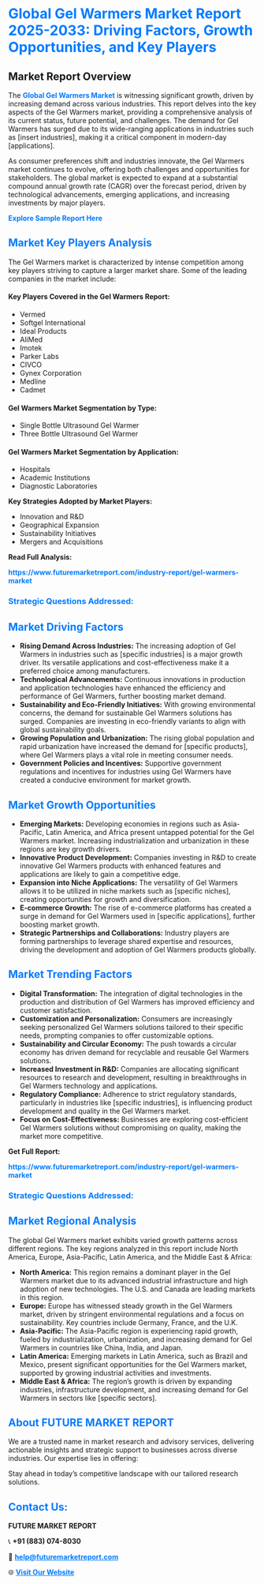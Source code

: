 <h1 style="color: #007BFF;">Global Gel Warmers Market Report 2025-2033: Driving Factors, Growth Opportunities, and Key Players</h1>

<section id="overview">
<h2>Market Report Overview</h2>
<p>The <a href="https://www.futuremarketreport.com/industry-report/gel-warmers-market" style="color: #007BFF; text-decoration: none;"><strong>Global Gel Warmers Market</strong></a> is witnessing significant growth, driven by increasing demand across various industries. This report delves into the key aspects of the Gel Warmers market, providing a comprehensive analysis of its current status, future potential, and challenges. The demand for Gel Warmers has surged due to its wide-ranging applications in industries such as [insert industries], making it a critical component in modern-day [applications].</p>
<p>As consumer preferences shift and industries innovate, the Gel Warmers market continues to evolve, offering both challenges and opportunities for stakeholders. The global market is expected to expand at a substantial compound annual growth rate (CAGR) over the forecast period, driven by technological advancements, emerging applications, and increasing investments by major players.</p>
</section>

<section id="overview">
<p><a href="https://www.futuremarketreport.com/request-sample/reportId=59505" style="color: #007BFF; text-decoration: none;"><strong>Explore Sample Report Here</strong></a></p>
</section>

<section id="key-players">
<h2 style="color: #007BFF;">Market Key Players Analysis</h2>
<p>The Gel Warmers market is characterized by intense competition among key players striving to capture a larger market share. Some of the leading companies in the market include:</p>
<h4>Key Players Covered in the Gel Warmers Report:</h4>
<ul><li>Vermed</li><li>Softgel International</li><li>Ideal Products</li><li>AliMed</li><li>Imotek</li><li>Parker Labs</li><li>CIVCO</li><li>Gynex Corporation</li><li>Medline</li><li>Cadmet</li></ul>
<h4>Gel Warmers Market Segmentation by Type:</h4>
<ul><li>Single Bottle Ultrasound Gel Warmer</li><li>Three Bottle Ultrasound Gel Warmer</li></ul>

<h4>Gel Warmers Market Segmentation by Application:</h4>
<ul><li>Hospitals</li><li>Academic Institutions</li><li>Diagnostic Laboratories</li></ul>
<p><strong>Key Strategies Adopted by Market Players:</strong></p>
<ul>
<li>Innovation and R&D</li>
<li>Geographical Expansion</li>
<li>Sustainability Initiatives</li>
<li>Mergers and Acquisitions</li>
</ul>
</section>

<section>
<p><strong>Read Full Analysis: </strong></p><a href="https://www.futuremarketreport.com/industry-report/gel-warmers-market" style="color: #007BFF; text-decoration: none;"><strong>https://www.futuremarketreport.com/industry-report/gel-warmers-market</strong></a>
<h3 style="color: #007BFF;">Strategic Questions Addressed:</h3>
</section>

<section id="driving-factors">
<h2 style="color: #007BFF;">Market Driving Factors</h2>
<ul>
<li><strong>Rising Demand Across Industries:</strong> The increasing adoption of Gel Warmers in industries such as [specific industries] is a major growth driver. Its versatile applications and cost-effectiveness make it a preferred choice among manufacturers.</li>
<li><strong>Technological Advancements:</strong> Continuous innovations in production and application technologies have enhanced the efficiency and performance of Gel Warmers, further boosting market demand.</li>
<li><strong>Sustainability and Eco-Friendly Initiatives:</strong> With growing environmental concerns, the demand for sustainable Gel Warmers solutions has surged. Companies are investing in eco-friendly variants to align with global sustainability goals.</li>
<li><strong>Growing Population and Urbanization:</strong> The rising global population and rapid urbanization have increased the demand for [specific products], where Gel Warmers plays a vital role in meeting consumer needs.</li>
<li><strong>Government Policies and Incentives:</strong> Supportive government regulations and incentives for industries using Gel Warmers have created a conducive environment for market growth.</li>
</ul>
</section>

<section id="growth-opportunities">
<h2 style="color: #007BFF;">Market Growth Opportunities</h2>
<ul>
<li><strong>Emerging Markets:</strong> Developing economies in regions such as Asia-Pacific, Latin America, and Africa present untapped potential for the Gel Warmers market. Increasing industrialization and urbanization in these regions are key growth drivers.</li>
<li><strong>Innovative Product Development:</strong> Companies investing in R&D to create innovative Gel Warmers products with enhanced features and applications are likely to gain a competitive edge.</li>
<li><strong>Expansion into Niche Applications:</strong> The versatility of Gel Warmers allows it to be utilized in niche markets such as [specific niches], creating opportunities for growth and diversification.</li>
<li><strong>E-commerce Growth:</strong> The rise of e-commerce platforms has created a surge in demand for Gel Warmers used in [specific applications], further boosting market growth.</li>
<li><strong>Strategic Partnerships and Collaborations:</strong> Industry players are forming partnerships to leverage shared expertise and resources, driving the development and adoption of Gel Warmers products globally.</li>
</ul>
</section>

<section id="trending-factors">
<h2 style="color: #007BFF;">Market Trending Factors</h2>
<ul>
<li><strong>Digital Transformation:</strong> The integration of digital technologies in the production and distribution of Gel Warmers has improved efficiency and customer satisfaction.</li>
<li><strong>Customization and Personalization:</strong> Consumers are increasingly seeking personalized Gel Warmers solutions tailored to their specific needs, prompting companies to offer customizable options.</li>
<li><strong>Sustainability and Circular Economy:</strong> The push towards a circular economy has driven demand for recyclable and reusable Gel Warmers solutions.</li>
<li><strong>Increased Investment in R&D:</strong> Companies are allocating significant resources to research and development, resulting in breakthroughs in Gel Warmers technology and applications.</li>
<li><strong>Regulatory Compliance:</strong> Adherence to strict regulatory standards, particularly in industries like [specific industries], is influencing product development and quality in the Gel Warmers market.</li>
<li><strong>Focus on Cost-Effectiveness:</strong> Businesses are exploring cost-efficient Gel Warmers solutions without compromising on quality, making the market more competitive.</li>
</ul>
</section>

<section>
<p><strong>Get Full Report: </strong></p><a href="https://www.futuremarketreport.com/industry-report/gel-warmers-market" style="color: #007BFF; text-decoration: none;"><strong>https://www.futuremarketreport.com/industry-report/gel-warmers-market</strong></a>
<h3 style="color: #007BFF;">Strategic Questions Addressed:</h3>
</section>


<section id="regional-analysis">
<h2 style="color: #007BFF;">Market Regional Analysis</h2>
<p>The global Gel Warmers market exhibits varied growth patterns across different regions. The key regions analyzed in this report include North America, Europe, Asia-Pacific, Latin America, and the Middle East & Africa:</p>
<ul>
<li><strong>North America:</strong> This region remains a dominant player in the Gel Warmers market due to its advanced industrial infrastructure and high adoption of new technologies. The U.S. and Canada are leading markets in this region.</li>
<li><strong>Europe:</strong> Europe has witnessed steady growth in the Gel Warmers market, driven by stringent environmental regulations and a focus on sustainability. Key countries include Germany, France, and the U.K.</li>
<li><strong>Asia-Pacific:</strong> The Asia-Pacific region is experiencing rapid growth, fueled by industrialization, urbanization, and increasing demand for Gel Warmers in countries like China, India, and Japan.</li>
<li><strong>Latin America:</strong> Emerging markets in Latin America, such as Brazil and Mexico, present significant opportunities for the Gel Warmers market, supported by growing industrial activities and investments.</li>
<li><strong>Middle East & Africa:</strong> The region’s growth is driven by expanding industries, infrastructure development, and increasing demand for Gel Warmers in sectors like [specific sectors].</li>
</ul>
</section>

<footer>
<h2 style="color: #007BFF;">About FUTURE MARKET REPORT</h2>
<p>We are a trusted name in market research and advisory services, delivering actionable insights and strategic support to businesses across diverse industries. Our expertise lies in offering:</p>

<p>Stay ahead in today’s competitive landscape with our tailored research solutions.</p>

<h2 style="color: #007BFF;">Contact Us:</h2>
<p><strong>FUTURE MARKET REPORT</strong></p>
<p>📞 <strong>+91 (883) 074-8030</strong></p>
<p>📧 <strong><a href="mailto:help@futuremarketreport.com" style="color: #007BFF;">help@futuremarketreport.com</a></strong></p>
<p>🌐 <strong><a href="https://www.futuremarketreport.com/" style="color: #007BFF;">Visit Our Website</a></strong></p>
</footer>